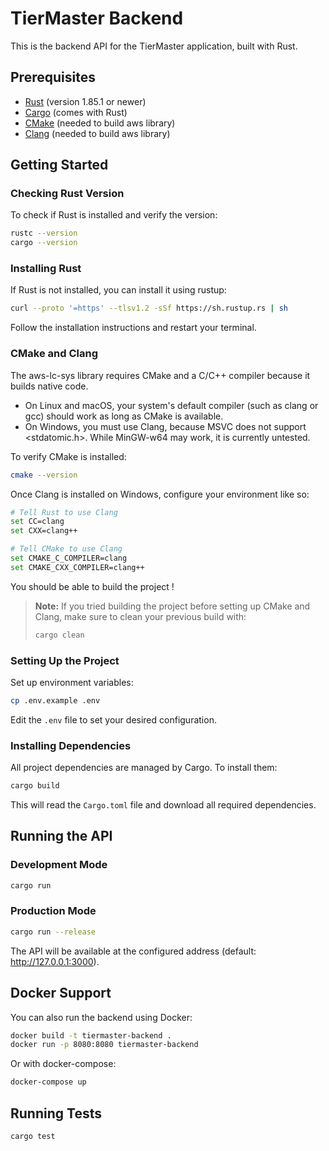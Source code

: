 # TierMaster Backend

This is the backend API for the TierMaster application, built with Rust.

## Prerequisites

- [Rust](https://www.rust-lang.org/tools/install) (version 1.85.1 or newer)
- [Cargo](https://doc.rust-lang.org/cargo/getting-started/installation.html) (comes with Rust)
- [CMake](https://cmake.org/download/) (needed to build aws library)
- [Clang](https://releases.llvm.org/download.html) (needed to build aws library)

## Getting Started

### Checking Rust Version

To check if Rust is installed and verify the version:

```bash
rustc --version
cargo --version
```

### Installing Rust

If Rust is not installed, you can install it using rustup:

```bash
curl --proto '=https' --tlsv1.2 -sSf https://sh.rustup.rs | sh
```

Follow the installation instructions and restart your terminal.

### CMake and Clang

The aws-lc-sys library requires CMake and a C/C++ compiler because it builds native code.
- On Linux and macOS, your system's default compiler (such as clang or gcc) should work as long as CMake is available.
- On Windows, you must use Clang, because MSVC does not support <stdatomic.h>. 
While MinGW-w64 may work, it is currently untested.

To verify CMake is installed:
```bash
cmake --version
```

Once Clang is installed on Windows, configure your environment like so:
```bash
# Tell Rust to use Clang
set CC=clang
set CXX=clang++

# Tell CMake to use Clang
set CMAKE_C_COMPILER=clang
set CMAKE_CXX_COMPILER=clang++
```

You should be able to build the project !

> **Note:** If you tried building the project before setting up CMake and Clang, make sure to clean your previous build with:
> ```bash
> cargo clean
> ```

### Setting Up the Project

Set up environment variables:

```bash
cp .env.example .env
```

Edit the `.env` file to set your desired configuration.

### Installing Dependencies

All project dependencies are managed by Cargo. To install them:

```bash
cargo build
```

This will read the `Cargo.toml` file and download all required dependencies.

## Running the API

### Development Mode

```bash
cargo run
```

### Production Mode

```bash
cargo run --release
```

The API will be available at the configured address (default: http://127.0.0.1:3000).

## Docker Support

You can also run the backend using Docker:

```bash
docker build -t tiermaster-backend .
docker run -p 8080:8080 tiermaster-backend
```

Or with docker-compose:

```bash
docker-compose up
```

## Running Tests

```bash
cargo test
```